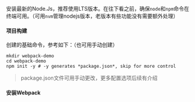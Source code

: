 安装最新的Node.Js，推荐使用LTS版本。在往下看之前，确保`node`和`npm`命令在终端可用。（可用`nvm`管理nodejs版本，老版本有些功能没有需要额外处理）

#### 项目构建

创建的基础命令，参考如下：（也可用手动创建）

```
mkdir webpack-demo
cd webpack-demo
npm init -y # -y generates *package.json*, skip for more control
```
>package.json文件可用手动更改，更多配置选项后续有介绍

#### 安装Webpack



